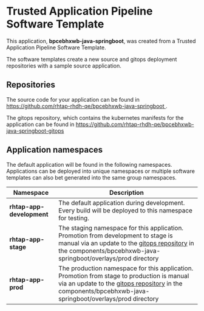 # Trusted Application Pipeline Software Template

This application, **bpcebhxwb-java-springboot**, was created from a Trusted Application Pipeline Software Template.

The software templates create a new source and gitops deployment repositories with a sample source application. 

## Repositories

The source code for your application can be found in [https://github.com/rhtap-rhdh-qe/bpcebhxwb-java-springboot ](https://github.com/rhtap-rhdh-qe/bpcebhxwb-java-springboot ).
 
The gitops repository, which contains the kubernetes manifests for the application can be found in 
[https://github.com/rhtap-rhdh-qe/bpcebhxwb-java-springboot-gitops ](https://github.com/rhtap-rhdh-qe/bpcebhxwb-java-springboot-gitops ) 

## Application namespaces 

The default application will be found in the following namespaces. Applications can be deployed into unique namespaces or multiple software templates can also bet generated into the same group namespaces.  

|  Namespace   |  Description   |  
| -------- | -------- |   
| **rhtap-app-development** | The default application during development. Every build will be deployed to this namespace for testing. | 
| **rhtap-app-stage** | The staging namespace for this application. Promotion from development to stage is manual via an update to the [gitops repository](https://github.com/rhtap-rhdh-qe/bpcebhxwb-java-springboot-gitops ) in the components/bpcebhxwb-java-springboot/overlays/prod directory |  
| **rhtap-app-prod** | The production namespace for this application. Promotion from stage to production is manual via an update to the [gitops repository](https://github.com/rhtap-rhdh-qe/bpcebhxwb-java-springboot-gitops ) in the components/bpcebhxwb-java-springboot/overlays/prod directory | 